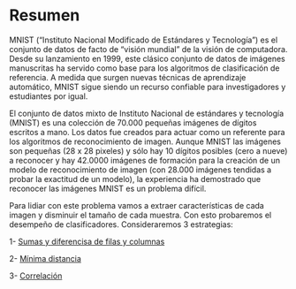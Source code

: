 # Resumen

MNIST (“Instituto Nacional Modificado de Estándares y Tecnología”) es el conjunto de datos de facto de “visión mundial” de la visión de computadora. Desde su lanzamiento en 1999, este clásico conjunto de datos de imágenes manuscritas ha servido como base para los algoritmos de clasificación de referencia. A medida que surgen nuevas técnicas de aprendizaje automático, MNIST sigue siendo un recurso confiable para investigadores y estudiantes por igual.

El conjunto de datos mixto de Instituto Nacional de estándares y tecnología (MNIST) es una colección de 70.000 pequeñas imágenes de dígitos escritos a mano. Los datos fue creados para actuar como un referente para los algoritmos de reconocimiento de imagen. Aunque MNIST las imágenes son pequeñas (28 x 28 pixeles) y sólo hay 10 dígitos posibles (cero a nueve) a reconocer y hay 42.0000 imágenes de formación para la creación de un modelo de reconocimiento de imagen (con 28.000 imágenes tendidas a probar la exactitud de un modelo), la experiencia ha demostrado que reconocer las imágenes MNIST es un problema difícil.

Para lidiar con este problema vamos a extraer características de cada imagen y disminuir el tamaño de cada muestra. Con esto probaremos el desempeño de clasificadores. Consideraremos 3 estrategias:

1- [Sumas y diferencisa de filas y columnas](http://rpubs.com/desareca/Clasificacion-Imagenes-Extraccion-Caracteristicas)

2- [Mínima distancia](http://rpubs.com/desareca/473362)

3- [Correlación](http://rpubs.com/desareca/473366)
